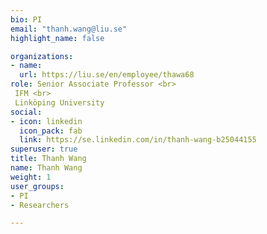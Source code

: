 ```yaml
---
bio: PI
email: "thanh.wang@liu.se"
highlight_name: false

organizations:
- name: 
  url: https://liu.se/en/employee/thawa68
role: Senior Associate Professor <br>
 IFM <br>
 Linköping University
social:
- icon: linkedin
  icon_pack: fab
  link: https://se.linkedin.com/in/thanh-wang-b25044155
superuser: true
title: Thanh Wang
name: Thanh Wang
weight: 1
user_groups:
- PI
- Researchers

---
```


